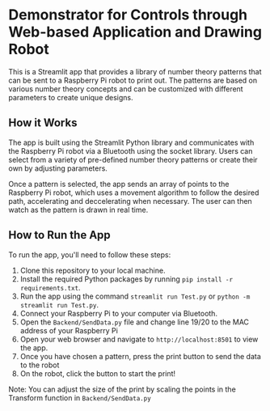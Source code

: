 #  Demonstrator for Controls through Web-based Application and Drawing Robot
This is a Streamlit app that provides a library of number theory patterns that can be sent to a Raspberry Pi robot to print out. The patterns are based on various number theory concepts and can be customized with different parameters to create unique designs.

## How it Works

The app is built using the Streamlit Python library and communicates with the Raspberry Pi robot via a Bluetooth using the socket library. Users can select from a variety of pre-defined number theory patterns or create their own by adjusting parameters.

Once a pattern is selected, the app sends an array of points to the Raspberry Pi robot, which uses a movement algorithm to follow the desired path, accelerating and deccelerating when necessary. The user can then watch as the pattern is drawn in real time.

## How to Run the App

To run the app, you'll need to follow these steps:

1. Clone this repository to your local machine.
2. Install the required Python packages by running `pip install -r requirements.txt`.
3. Run the app using the command `streamlit run Test.py` or `python -m streamlit run Test.py`.
4. Connect your Raspberry Pi to your computer via Bluetooth.
5. Open the `Backend/SendData.py` file and change line 19/20 to the MAC address of your Raspberry Pi
6. Open your web browser and navigate to `http://localhost:8501` to view the app.
7. Once you have chosen a pattern, press the print button to send the data to the robot
8. On the robot, click the button to start the print!

Note: You can adjust the size of the print by scaling the points in the Transform function in `Backend/SendData.py`
